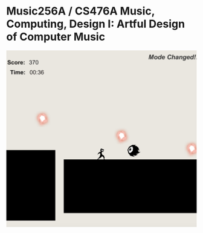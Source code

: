 # Music256A / CS476A Music, Computing, Design I: Artful Design of Computer Music

[<img src="https://github.com/Zhang-Mengfan/MUSIC256A-CS476A/blob/master/pic/game.jpg">](https://youtu.be/gi9TMgxNl4g)


